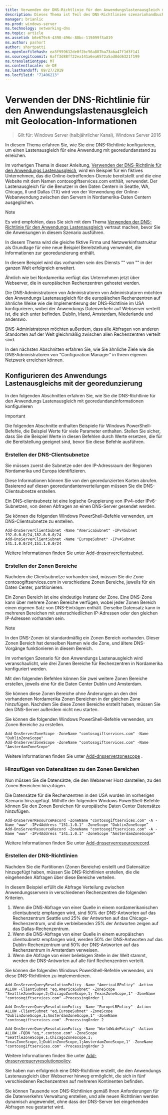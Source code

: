 ```yaml
---
title: Verwenden der DNS-Richtlinie für den Anwendungslastenausgleich mit Geolocation-Informationen
description: Dieses Thema ist Teil des DNS-Richtlinien szenariohandbuchs für Windows Server 2016.
manager: brianlic
ms.prod: windows-server
ms.technology: networking-dns
ms.topic: article
ms.assetid: b6e679c6-4398-496c-88bc-115099f3a819
ms.author: pashort
author: shortpatti
ms.openlocfilehash: ea3f959612de0f2bc56a887ba73aba47f1d3f141
ms.sourcegitcommit: 6aff3d88ff22ea141a6ea6572a5ad8dd6321f199
ms.translationtype: MT
ms.contentlocale: de-DE
ms.lasthandoff: 09/27/2019
ms.locfileid: "71406213"
---
```

# <a name="use-dns-policy-for-application-load-balancing-with-geo-location-awareness"></a>Verwenden der DNS-Richtlinie für den Anwendungslastenausgleich mit Geolocation-Informationen

>Gilt für: Windows Server (halbjährlicher Kanal), Windows Server 2016

In diesem Thema erfahren Sie, wie Sie eine DNS-Richtlinie konfigurieren, um einen Lastenausgleich für eine Anwendung mit georedundanstand zu erreichen.

Im vorherigen Thema in dieser Anleitung, [Verwenden der DNS-Richtlinie für den Anwendungs Lastenausgleich](https://technet.microsoft.com/windows-server-docs/networking/dns/deploy/app-lb), wird ein Beispiel für ein fiktives Unternehmen, das die Online-betreffenden-Dienste bereitstellt und die eine Website mit dem Namen contosogiftservices.com enthält, verwendet. Der Lastenausgleich für die Benutzer in den Daten Centern in Seattle, WA, Chicago, Il und Dallas (TX) wird von der Verwendung der Online-Webanwendung zwischen den Servern in Nordamerika-Daten Centern ausgeglichen.

>[!NOTE]
>Es wird empfohlen, dass Sie sich mit dem Thema [Verwenden der DNS-Richtlinie für den Anwendungs Lastenausgleich](https://technet.microsoft.com/windows-server-docs/networking/dns/deploy/app-lb) vertraut machen, bevor Sie die Anweisungen in diesem Szenario ausführen.

In diesem Thema wird die gleiche fiktive Firma und Netzwerkinfrastruktur als Grundlage für eine neue Beispiel Bereitstellung verwendet, die Informationen zur georedunzierung enthält.

In diesem Beispiel wird das vorhanden sein des Diensts "" von "" in der ganzen Welt erfolgreich erweitert.

Ähnlich wie bei Nordamerika verfügt das Unternehmen jetzt über Webserver, die in europäischen Rechenzentren gehostet werden.

Die DNS-Administratoren von Administratoren von Administratoren möchten den Anwendungs Lastenausgleich für die europäischen Rechenzentren auf ähnliche Weise wie die Implementierung der DNS-Richtlinie im USA konfigurieren, wobei der Anwendungs Datenverkehr auf Webserver verteilt ist, die sich unter befinden. Dublin, Irland, Amsterdam, Niederlande und anderswo.

DNS-Administratoren möchten außerdem, dass alle Abfragen von anderen Standorten auf der Welt gleichmäßig zwischen allen Rechenzentren verteilt sind.

In den nächsten Abschnitten erfahren Sie, wie Sie ähnliche Ziele wie die DNS-Administratoren von "Configuration Manager" in Ihrem eigenen Netzwerk erreichen können.

## <a name="how-to-configure-application-load-balancing-with-geo-location-awareness"></a>Konfigurieren des Anwendungs Lastenausgleichs mit der georedunzierung

In den folgenden Abschnitten erfahren Sie, wie Sie die DNS-Richtlinie für den Anwendungs Lastenausgleich mit georedundanzinformationen konfigurieren

>[!IMPORTANT]
>Die folgenden Abschnitte enthalten Beispiele für Windows PowerShell-Befehle, die Beispiel Werte für viele Parameter enthalten. Stellen Sie sicher, dass Sie die Beispiel Werte in diesen Befehlen durch Werte ersetzen, die für die Bereitstellung geeignet sind, bevor Sie diese Befehle ausführen.

### <a name="bkmk_clientsubnets"></a>Erstellen der DNS-Clientsubnetze

Sie müssen zuerst die Subnetze oder den IP-Adressraum der Regionen Nordamerika und Europa identifizieren.

Diese Informationen können Sie von den georedunzierten Karten abrufen. Basierend auf diesen georedundantenverteilungen müssen Sie die DNS-Clientsubnetze erstellen.

Ein DNS-clientsubnetz ist eine logische Gruppierung von IPv4-oder IPv6-Subnetzen, von denen Abfragen an einen DNS-Server gesendet werden.

Sie können die folgenden Windows PowerShell-Befehle verwenden, um DNS-Clientsubnetze zu erstellen. 

    
    Add-DnsServerClientSubnet -Name "AmericaSubnet" -IPv4Subnet 192.0.0.0/24,182.0.0.0/24
    Add-DnsServerClientSubnet -Name "EuropeSubnet" -IPv4Subnet 141.1.0.0/24,151.1.0.0/24
    
Weitere Informationen finden Sie unter [Add-dnsserverclientsubnet](https://docs.microsoft.com/powershell/module/dnsserver/add-dnsserverclientsubnet?view=win10-ps).

### <a name="bkmk_zscopes2"></a>Erstellen der Zonen Bereiche

Nachdem die Clientsubnetze vorhanden sind, müssen Sie die Zone contosogiftservices.com in verschiedene Zonen Bereiche, jeweils für ein Daten Center, partitionieren.

Ein Zonen Bereich ist eine eindeutige Instanz der Zone. Eine DNS-Zone kann über mehrere Zonen Bereiche verfügen, wobei jeder Zonen Bereich einen eigenen Satz von DNS-Einträgen enthält. Derselbe Datensatz kann in mehreren Bereichen mit unterschiedlichen IP-Adressen oder den gleichen IP-Adressen vorhanden sein.

>[!NOTE]
>In den DNS-Zonen ist standardmäßig ein Zonen Bereich vorhanden. Dieser Zonen Bereich hat denselben Namen wie die Zone, und ältere DNS-Vorgänge funktionieren in diesem Bereich.

Im vorherigen Szenario für den Anwendungs Lastenausgleich wird veranschaulicht, wie drei Zonen Bereiche für Rechenzentren in Nordamerika konfiguriert werden.

Mit den folgenden Befehlen können Sie zwei weitere Zonen Bereiche erstellen, jeweils eine für die Daten Center Dublin und Amsterdam. 

Sie können diese Zonen Bereiche ohne Änderungen an den drei vorhandenen Nordamerika Zonen Bereichen in der gleichen Zone hinzufügen. Nachdem Sie diese Zonen Bereiche erstellt haben, müssen Sie den DNS-Server außerdem nicht neu starten.

Sie können die folgenden Windows PowerShell-Befehle verwenden, um Zonen Bereiche zu erstellen.

    
    Add-DnsServerZoneScope -ZoneName "contosogiftservices.com" -Name "DublinZoneScope"
    Add-DnsServerZoneScope -ZoneName "contosogiftservices.com" -Name "AmsterdamZoneScope"
    

Weitere Informationen finden Sie unter [Add-dnsserverzonescope](https://docs.microsoft.com/powershell/module/dnsserver/add-dnsserverzonescope?view=win10-ps) .

### <a name="bkmk_records2"></a>Hinzufügen von Datensätzen zu den Zonen Bereichen

Nun müssen Sie die Datensätze, die den Webserver Host darstellen, zu den Zonen Bereichen hinzufügen.

Die Datensätze für die Rechenzentren in den USA wurden im vorherigen Szenario hinzugefügt. Mithilfe der folgenden Windows PowerShell-Befehle können Sie den Zonen Bereichen für europäische Daten Center Datensätze hinzufügen.
 
    
    Add-DnsServerResourceRecord -ZoneName "contosogiftservices.com" -A -Name "www" -IPv4Address "151.1.0.1" -ZoneScope "DublinZoneScope”
    Add-DnsServerResourceRecord -ZoneName "contosogiftservices.com" -A -Name "www" -IPv4Address "141.1.0.1" -ZoneScope "AmsterdamZoneScope"
    

Weitere Informationen finden Sie unter [Add-dnsserverresourcerecord](https://docs.microsoft.com/powershell/module/dnsserver/add-dnsserverresourcerecord?view=win10-ps).

### <a name="bkmk_policies2"></a>Erstellen der DNS-Richtlinien

Nachdem Sie die Partitionen (Zonen Bereiche) erstellt und Datensätze hinzugefügt haben, müssen Sie DNS-Richtlinien erstellen, die die eingehenden Abfragen über diese Bereiche verteilen.

In diesem Beispiel erfüllt die Abfrage Verteilung zwischen Anwendungsservern in verschiedenen Rechenzentren die folgenden Kriterien.

1. Wenn die DNS-Abfrage von einer Quelle in einem nordamerikanischen clientsubnetz empfangen wird, sind 50% der DNS-Antworten auf das Rechenzentrum Seattle und 25% der Antworten auf das Chicago-Rechenzentrum, und die verbleibenden 25% der Antworten zeigen auf das Dallas-Rechenzentrum.
2. Wenn die DNS-Abfrage von einer Quelle in einem europäischen clientsubnetz empfangen wird, werden 50% der DNS-Antworten auf das Dublin-Rechenzentrum und 50% der DNS-Antworten auf das Rechenzentrum in Amsterdam verweisen.
3. Wenn die Abfrage von einer beliebigen Stelle in der Welt stammt, werden die DNS-Antworten auf alle fünf Rechenzentren verteilt.

Sie können die folgenden Windows PowerShell-Befehle verwenden, um diese DNS-Richtlinien zu implementieren.

    
    Add-DnsServerQueryResolutionPolicy -Name "AmericaLBPolicy" -Action ALLOW -ClientSubnet "eq,AmericaSubnet" -ZoneScope "SeattleZoneScope,2;ChicagoZoneScope,1; TexasZoneScope,1" -ZoneName "contosogiftservices.com" –ProcessingOrder 1
    
    Add-DnsServerQueryResolutionPolicy -Name "EuropeLBPolicy" -Action ALLOW -ClientSubnet "eq,EuropeSubnet" -ZoneScope "DublinZoneScope,1;AmsterdamZoneScope,1" -ZoneName "contosogiftservices.com" -ProcessingOrder 2
    
    Add-DnsServerQueryResolutionPolicy -Name "WorldWidePolicy" -Action ALLOW -FQDN "eq,*.contoso.com" -ZoneScope "SeattleZoneScope,1;ChicagoZoneScope,1; TexasZoneScope,1;DublinZoneScope,1;AmsterdamZoneScope,1" -ZoneName "contosogiftservices.com" -ProcessingOrder 3
    
    

Weitere Informationen finden Sie unter [Add-dnsserverqueryresolutionpolicy](https://docs.microsoft.com/powershell/module/dnsserver/add-dnsserverqueryresolutionpolicy?view=win10-ps).

Sie haben nun erfolgreich eine DNS-Richtlinie erstellt, die den Anwendungs Lastenausgleich über Webserver hinweg ermöglicht, die sich in fünf verschiedenen Rechenzentren auf mehreren Kontinenten befinden.

Sie können Tausende von DNS-Richtlinien gemäß Ihren Anforderungen für die Datenverkehrs Verwaltung erstellen, und alle neuen Richtlinien werden dynamisch angewendet, ohne dass der DNS-Server bei eingehenden Abfragen neu gestartet wird.
